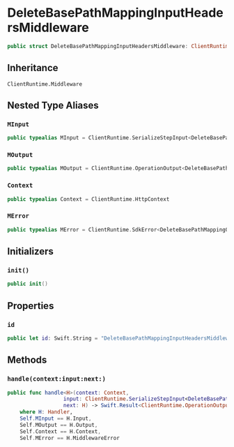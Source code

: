 # DeleteBasePathMappingInputHeadersMiddleware

``` swift
public struct DeleteBasePathMappingInputHeadersMiddleware: ClientRuntime.Middleware 
```

## Inheritance

`ClientRuntime.Middleware`

## Nested Type Aliases

### `MInput`

``` swift
public typealias MInput = ClientRuntime.SerializeStepInput<DeleteBasePathMappingInput>
```

### `MOutput`

``` swift
public typealias MOutput = ClientRuntime.OperationOutput<DeleteBasePathMappingOutputResponse>
```

### `Context`

``` swift
public typealias Context = ClientRuntime.HttpContext
```

### `MError`

``` swift
public typealias MError = ClientRuntime.SdkError<DeleteBasePathMappingOutputError>
```

## Initializers

### `init()`

``` swift
public init() 
```

## Properties

### `id`

``` swift
public let id: Swift.String = "DeleteBasePathMappingInputHeadersMiddleware"
```

## Methods

### `handle(context:input:next:)`

``` swift
public func handle<H>(context: Context,
                  input: ClientRuntime.SerializeStepInput<DeleteBasePathMappingInput>,
                  next: H) -> Swift.Result<ClientRuntime.OperationOutput<DeleteBasePathMappingOutputResponse>, MError>
    where H: Handler,
    Self.MInput == H.Input,
    Self.MOutput == H.Output,
    Self.Context == H.Context,
    Self.MError == H.MiddlewareError
```
